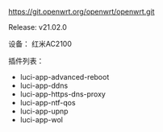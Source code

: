 https://git.openwrt.org/openwrt/openwrt.git

Release: v21.02.0

设备： 红米AC2100

插件列表：
- luci-app-advanced-reboot
- luci-app-ddns
- luci-app-https-dns-proxy
- luci-app-ntf-qos
- luci-app-upnp
- luci-app-wol

